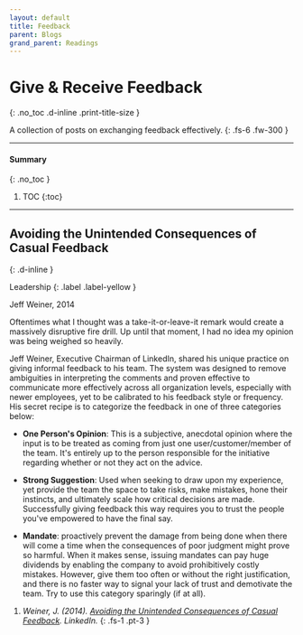 ```yaml
---
layout: default
title: Feedback
parent: Blogs
grand_parent: Readings
---
```


# Give & Receive Feedback
{: .no_toc .d-inline .print-title-size }

A collection of posts on exchanging feedback effectively.
{: .fs-6 .fw-300 }

---

#### Summary 
{: .no_toc }

1. TOC
{:toc}

---

## Avoiding the Unintended Consequences of Casual Feedback
{: .d-inline }

Leadership
{: .label .label-yellow }

Jeff Weiner, 2014

Oftentimes what I thought was a take-it-or-leave-it remark would create a massively disruptive fire drill. Up until that moment, I had no idea my opinion was being weighed so heavily.

Jeff Weiner, Executive Chairman of LinkedIn, shared his unique practice on giving informal feedback to his team. The system was designed to remove ambiguities in interpreting the comments and proven effective to communicate more effectively across all organization levels, especially with newer employees, yet to be calibrated to his feedback style or frequency. His secret recipe is to categorize the feedback in one of three categories below: 

- **One Person's Opinion**: This is a subjective, anecdotal opinion where the input is to be treated as coming from just one user/customer/member of the team. It's entirely up to the person responsible for the initiative regarding whether or not they act on the advice.

- **Strong Suggestion**: Used when seeking to draw upon my experience, yet provide the team the space to take risks, make mistakes, hone their instincts, and ultimately scale how critical decisions are made. Successfully giving feedback this way requires you to trust the people you've empowered to have the final say.

- **Mandate**: proactively prevent the damage from being done when there will come a time when the consequences of poor judgment might prove so harmful. When it makes sense, issuing mandates can pay huge dividends by enabling the company to avoid prohibitively costly mistakes. However, give them too often or without the right justification, and there is no faster way to signal your lack of trust and demotivate the team. Try to use this category sparingly (if at all).

1. *Weiner, J. (2014). [Avoiding the Unintended Consequences of Casual Feedback](https://www.linkedin.com/pulse/20140602024642-22330283-avoiding-the-unintended-consequences-of-casual-feedback/). LinkedIn.*
{: .fs-1 .pt-3 }
